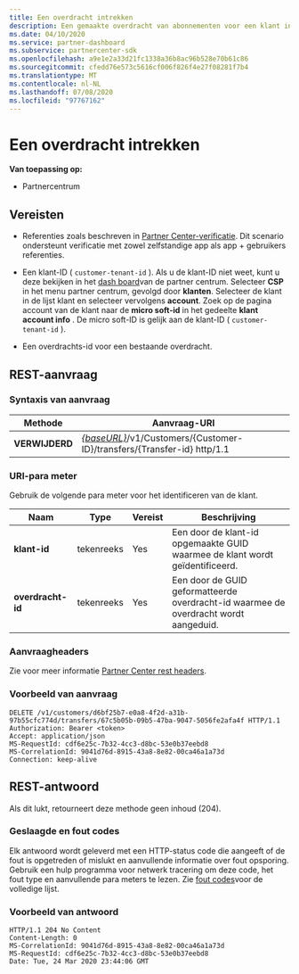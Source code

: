```yaml
---
title: Een overdracht intrekken
description: Een gemaakte overdracht van abonnementen voor een klant intrekken.
ms.date: 04/10/2020
ms.service: partner-dashboard
ms.subservice: partnercenter-sdk
ms.openlocfilehash: a9e1e2a33d21fc1338a36b8ac96b528e70b61c86
ms.sourcegitcommit: cfedd76e573c5616cf006f826f4e27f08281f7b4
ms.translationtype: MT
ms.contentlocale: nl-NL
ms.lasthandoff: 07/08/2020
ms.locfileid: "97767162"
---
```

# <a name="withdraw-a-transfer"></a>Een overdracht intrekken

**Van toepassing op:**

- Partnercentrum

## <a name="prerequisites"></a>Vereisten

- Referenties zoals beschreven in [Partner Center-verificatie](partner-center-authentication.md). Dit scenario ondersteunt verificatie met zowel zelfstandige app als app + gebruikers referenties.

- Een klant-ID ( `customer-tenant-id` ). Als u de klant-ID niet weet, kunt u deze bekijken in het [dash board](https://partner.microsoft.com/dashboard)van de partner centrum. Selecteer **CSP** in het menu partner centrum, gevolgd door **klanten**. Selecteer de klant in de lijst klant en selecteer vervolgens **account**. Zoek op de pagina account van de klant naar de **micro soft-id** in het gedeelte **klant account info** . De micro soft-ID is gelijk aan de klant-ID ( `customer-tenant-id` ).

- Een overdrachts-id voor een bestaande overdracht.

## <a name="rest-request"></a>REST-aanvraag

### <a name="request-syntax"></a>Syntaxis van aanvraag

| Methode    | Aanvraag-URI                                                                                                 |
|-----------|-------------------------------------------------------------------------------------------------------------|
| **VERWIJDERD**| [*{baseURL}*](partner-center-rest-urls.md)/v1/Customers/{Customer-ID}/transfers/{Transfer-id} http/1.1      |

### <a name="uri-parameter"></a>URI-para meter

Gebruik de volgende para meter voor het identificeren van de klant.

| Naam            | Type     | Vereist | Beschrijving                                                            |
|-----------------|----------|----------|------------------------------------------------------------------------|
| **klant-id** | tekenreeks   | Yes      | Een door de klant-id opgemaakte GUID waarmee de klant wordt geïdentificeerd.             |
| **overdracht-id** | tekenreeks   | Yes      | Een door de GUID geformatteerde overdracht-id waarmee de overdracht wordt aangeduid.             |

### <a name="request-headers"></a>Aanvraagheaders

Zie voor meer informatie [Partner Center rest headers](headers.md).

### <a name="request-example"></a>Voorbeeld van aanvraag

```http
DELETE /v1/customers/d6bf25b7-e0a8-4f2d-a31b-97b55cfc774d/transfers/67c5b05b-09b5-47ba-9047-5056fe2afa4f HTTP/1.1
Authorization: Bearer <token>
Accept: application/json
MS-RequestId: cdf6e25c-7b32-4cc3-d8bc-53e0b37eebd8
MS-CorrelationId: 9041d76d-8915-43a8-8e82-00ca46a1a73d
Connection: keep-alive
```

## <a name="rest-response"></a>REST-antwoord

Als dit lukt, retourneert deze methode geen inhoud (204).

### <a name="response-success-and-error-codes"></a>Geslaagde en fout codes

Elk antwoord wordt geleverd met een HTTP-status code die aangeeft of de fout is opgetreden of mislukt en aanvullende informatie over fout opsporing. Gebruik een hulp programma voor netwerk tracering om deze code, het fout type en aanvullende para meters te lezen. Zie [fout codes](error-codes.md)voor de volledige lijst.

### <a name="response-example"></a>Voorbeeld van antwoord

```http
HTTP/1.1 204 No Content
Content-Length: 0
MS-CorrelationId: 9041d76d-8915-43a8-8e82-00ca46a1a73d
MS-RequestId: cdf6e25c-7b32-4cc3-d8bc-53e0b37eebd8
Date: Tue, 24 Mar 2020 23:44:06 GMT
```
